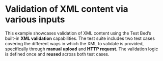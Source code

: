 # Validation of XML content via various inputs

This example showcases validation of XML content using the Test Bed’s built-in **XML validation** capabilities. The test suite includes two test cases covering the different ways in which the XML to validate is provided, specifically through **manual upload** and **HTTP request**. The validation logic is defined once and **reused** across both test cases.